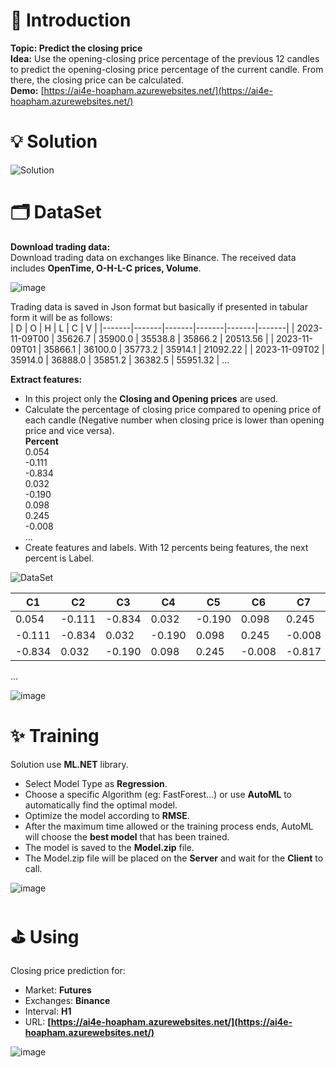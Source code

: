 # 👋 Introduction
**Topic: Predict the closing price**  
**Idea:** Use the opening-closing price percentage of the previous 12 candles to predict the opening-closing price percentage of the current candle. From there, the closing price can be calculated.  
**Demo:** [https://ai4e-hoapham.azurewebsites.net/](https://ai4e-hoapham.azurewebsites.net/)  


# 💡 Solution  

![Solution](https://github.com/HoaQB208/AI4E-FinalProject/assets/32737501/425f09a6-4bee-4b6a-8ab6-9725b14db3a9)


# 🗂 DataSet  
**Download trading data:**  
Download trading data on exchanges like Binance. The received data includes **OpenTime, O-H-L-C prices, Volume**.  

![image](https://github.com/HoaQB208/AI4E-FinalProject/assets/32737501/bc556810-0eca-49ea-b7ab-87579d33aae6)  

Trading data is saved in Json format but basically if presented in tabular form it will be as follows:  
| D | O | H | L | C | V |
|-------|-------|-------|-------|-------|-------|
| 2023-11-09T00 | 35626.7 | 35900.0 | 35538.8 | 35866.2 | 20513.56 |
| 2023-11-09T01 | 35866.1 | 36100.0 | 35773.2 | 35914.1 | 21092.22 |
| 2023-11-09T02 | 35914.0 | 36888.0 | 35851.2 | 36382.5 | 55951.32 |
...  


**Extract features:**  
- In this project only the **Closing and Opening prices** are used.  
- Calculate the percentage of closing price compared to opening price of each candle (Negative number when closing price is lower than opening price and vice versa).  
**Percent**  
0.054  
-0.111  
-0.834  
0.032  
-0.190  
0.098  
0.245  
-0.008  
...  
- Create features and labels. With 12 percents being features, the next percent is Label.
  
![DataSet](https://github.com/HoaQB208/AI4E-FinalProject/assets/32737501/165e4782-600d-4f6d-aa1d-96a54674b9b6)  

| C1 | C2 | C3 | C4 | C5 | C6 | C7 | C8 | C9 | 10 | C11 | C12 | Label |
|----------|----------|----------|----------|----------|----------|----------|----------|----------|-----------|------------|------------|------------|
| 0.054   | -0.111  | -0.834  | 0.032   | -0.190  | 0.098   | 0.245   | -0.008  | -0.817  | 0.215    | 1.675     | -0.201    | -0.162    |
| -0.111  | -0.834  | 0.032   | -0.190  | 0.098   | 0.245   | -0.008  | -0.817  | 0.215   | 1.675    | -0.201    | -0.162    | 1.333     |
| -0.834  | 0.032   | -0.190  | 0.098   | 0.245   | -0.008  | -0.817  | 0.215   | 1.675   | -0.201   | -0.162    | 1.333     | -0.155    |
...  

  
![image](https://github.com/HoaQB208/AI4E-FinalProject/assets/32737501/08ab6d9c-994c-4f60-a6ab-a270512f2322)  



# ✨ Training  
Solution use **ML.NET** library.  
+ Select Model Type as **Regression**.  
+ Choose a specific Algorithm (eg: FastForest...) or use **AutoML** to automatically find the optimal model.  
+ Optimize the model according to **RMSE**.  
+ After the maximum time allowed or the training process ends, AutoML will choose the **best model** that has been trained.  
+ The model is saved to the **Model.zip** file.  
+ The Model.zip file will be placed on the **Server** and wait for the **Client** to call.
  
![image](https://github.com/HoaQB208/AI4E-FinalProject/assets/32737501/57b034dd-12ed-4f2a-ae76-1fd9d9ed4cbf)



# ⛳️ Using  
Closing price prediction for:  
+ Market: **Futures**  
+ Exchanges: **Binance**  
+ Interval: **H1**  
+ URL: **[https://ai4e-hoapham.azurewebsites.net/](https://ai4e-hoapham.azurewebsites.net/)**  

![image](https://github.com/HoaQB208/AI4E-FinalProject/assets/32737501/bbcdfb31-f5e5-4eed-a439-2482cb9158e6)
